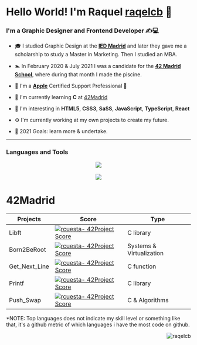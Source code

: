 # Hello World! I'm Raquel [raqelcb](http://rcbdesigner.com) 👋 

### I'm a Graphic Designer and Frontend Developer ✍️💻

- 🎓 I studied Graphic Design at the [**IED Madrid**](https://iedmadrid.com) and later they gave me a scholarship to study a Master in Marketing. Then I studied an MBA.
- 🏊‍ In February 2020 & July 2021 I was a candidate for the [**42 Madrid School**](https://www.42madrid.com/en/), where during that month I made the piscine.
- 🍏 I'm a [**Apple**](https://apple.com) Certified Support Professional 

- 🌱 I'm currently learning **C** at [42Madrid](https://www.42madrid.com/en/)
- 🧠 I'm interesting in **HTML5**, **CSS3**, **SaSS**, **JavaScript**, **TypeScript**, **React**
- ⚙️ I'm currently working at my own projects to create my future.
- 🚀 2021 Goals: learn more & undertake.
---
### Languages and Tools

<div align="center"><img src="https://badge42.herokuapp.com/api/stats/rcuesta-?privacyEmail=true" align="center" /></div>
<br>
<!-- ![](https://github-readme-stats.vercel.app/api?username=raqelcb&count_private=true&show_icons=true&theme=dark&hide_title=true) -->

<!--![Raqelcb's github stats](https://github-readme-stats.vercel.app/api?username=raqelcb&show_icons=true&count_private=true) -->
<div align="center"><img src="https://github-readme-stats.vercel.app/api/top-langs/?username=raqelcb&layout=compact&exclude_repo=ft_server&langs_count=13&theme=dark"/></div>


# 42Madrid

|   Projects	|  Score	| Type |
|---	|---	|--- |
| Libft |[![rcuesta- 42Project Score](https://badge42.herokuapp.com/api/project/rcuesta-/Libft)](https://github.com/raqelcb) | C library |
| Born2BeRoot | [![rcuesta- 42Project Score](https://badge42.herokuapp.com/api/project/rcuesta-/Born2beroot)](https://github.com/raqelcb) | Systems & Virtualization |
| Get_Next_Line	| [![rcuesta- 42Project Score](https://badge42.herokuapp.com/api/project/rcuesta-/get_next_line)](https://github.com/raqelcb) | C function |
| Printf	| [![rcuesta- 42Project Score](https://badge42.herokuapp.com/api/project/rcuesta-/ft_printf)](https://github.com/raqelcb) | C library |
| Push_Swap	| [![rcuesta- 42Project Score](https://badge42.herokuapp.com/api/project/rcuesta-/push_swap)](https://github.com/raqelcb) | C & Algorithms |


*NOTE: Top languages does not indicate my skill level or something like that, it's a github metric of which languages i have the most code on github.
<p align="right"> <img src="https://komarev.com/ghpvc/?username=raqelcb&label=Profile%20views&color=fa8333&style=flat" alt="raqelcb" /> </p>

